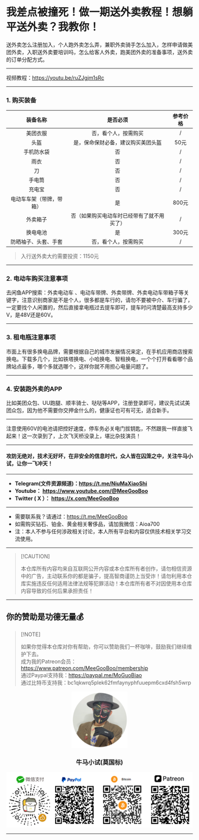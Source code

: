 # 我差点被撞死！做一期送外卖教程！想躺平送外卖？我教你！
送外卖怎么注册加入，个人跑外卖怎么弄，兼职外卖骑手怎么加入，怎样申请做美团外卖，入职送外卖要培训吗，怎么给客人外卖，跑美团外卖的准备事项，送外卖的订单分配方式。
****

视频教程：https://youtu.be/ruZJgjm1sRc

****

### 1. 购买装备

|         装备名称         |                  是否必须                  | 参考价格 |
| :----------------------: | :----------------------------------------: | :------: |
|         美团衣服         |            否，看个人，按需购买            |    /     |
|           头盔           |     是，保命保财必备，建议购买美团头盔     |   50元   |
|        手机防水袋        |                     否                     |    /     |
|           雨衣           |                     否                     |    /     |
|            刀            |                     否                     |    /     |
|          手电筒          |                     否                     |    /     |
|          充电宝          |                     否                     |    /     |
| 电动车车架（带牌，带箱） |                     是                     |  800元   |
|         外卖箱子         | 否（如果购买电动车时已经带有了就不用买了） |    /     |
|         换电电池         |                     是                     |  300元   |
|   防晒袖子、头套、手套   |            否，看个人，按需购买            |    /     |

> 入行送外卖大约需要投资：1150元

****

### 2. 电动车购买注意事项

去闲鱼APP搜索：外卖电动车 、电动车带牌、外卖带牌、外卖电动车带箱子等关键字，注意识别商家是不是个人，很多都是车行的，请勿不要被中介、车行骗了，一定要找个人闲置的，然后直接拿电瓶过去提车即可，提车时问清楚最高支持多少V，是48V还是60V。

****

### 3. 租电瓶注意事项

市面上有很多换电品牌，需要根据自己的城市发展情况来定，在手机应用商店搜索 换电。下载多几个，比如铁塔换电、小哈换电、智租换电，一个个打开看看哪个品牌站点最多，哪个多就选哪个，这样你就不用担心电量问题了。

****

### 4. 安装跑外卖的APP

比如美团众包、UU跑腿、顺丰骑士、哒哒等APP，注册登录即可，建议先试试美团众包，因为他不需要你交押金什么的，健康证也可有可无，适合新手。

****

注意使用60V的电池请把控好速度，停车务必关电门拔钥匙，不然跟我一样直接飞起来！这一次录到了，上次飞天桥没录上，堪比杂技演员！

****

#### 攻防无绝对，技术无好坏，在非安全的信息时代，众人皆在囚笼之中，关注牛马小试，让你一飞冲天！

****

- **Telegram(文件资源频道)：https://t.me/NiuMaXiaoShi**
- **Youtube：  https://www.youtube.com/@MeeGooBoo**
- **Twitter ( X ）：  https://x.com/MeeGooBoo**

****

- 需要联系我？请通过：https://t.me/MeeGooBoo
- 如需购买钻石、铂金、黄金相关奢侈品，请加我微信：Aioa700
- 注：本人不参与任何涉政相关讨论，本人所有平台和内容仅供技术相关学习交流使用。

****

>  [!CAUTION]
>
> 本仓库所有内容均来自互联网公开内容或本仓库所有者创作，请勿相信资源中的广告，主动联系你的都是骗子，提高智商谨防上当受诈！请勿利用本仓库实施违反任何适用法律法规等犯罪活动！本仓库所有者不对因使用本仓库内容导致的任何后果承担责任！

****

## 你的赞助是功德无量💰

>  [!NOTE]
>
> 如果你觉得本仓库对你有帮助，你可以赞助我们一杯咖啡，鼓励我们继续维护下去。<br>
> 成为我的Patreon会员：https://www.patreon.com/MeeGooBoo/membership<br>
> 通过Paypal支持我：https://paypal.me/MoGuoBiao<br>
> 通过比特币支持我：bc1qkwrq5plek62fmfaynyphfuuepm6cxd4fsh5wrp



<p align="center" >
    <img src="https://raw.githubusercontent.com/MeeGooBoo/2025/refs/heads/main/static/imgs/logo.png" width="150">
    <h3 align="center">牛马小试(莫国标)</h3>
    <p align="center">
        <img src="https://raw.githubusercontent.com/MeeGooBoo/2025/refs/heads/main/static/imgs/pays.png">
    </p>
</p>


****
